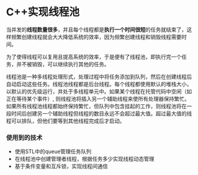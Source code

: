 # C++实现线程池

当并发的**线程数量很多**，并且每个线程都是**执行一个时间很短**的任务就结束了，这样频繁创建线程就会大大降低系统的效率，因为频繁创建线程和销毁线程需要时间。

为了使得线程可以复用且提高系统的效率，于是便有了线程池，即执行完一个任务，并不被销毁，可以继续执行其他的任务。

线程池是一种多线程处理形式，处理过程中将任务添加到队列，然后在创建线程后自动启动这些任务。线程池线程都是后台线程。每个线程都使用默认的堆栈大小，以默认的优先级运行，并处于多线程单元中。如果某个线程在托管代码中空闲（如正在等待某个事件）, 则线程池将插入另一个辅助线程来使所有处理器保持繁忙。如果所有线程池线程都始终保持繁忙，但队列中包含挂起的工作，则线程池将在一段时间后创建另一个辅助线程但线程的数目永远不会超过最大值。超过最大值的线程可以排队，但他们要等到其他线程完成后才启动。


### 使用到的技术
 + 使用STL中的queue管理任务队列
 + 在线程池中创建管理者线程，根据任务多少实现线程动态管理
 + 基于条件变量和互斥锁，实现线程间通信

